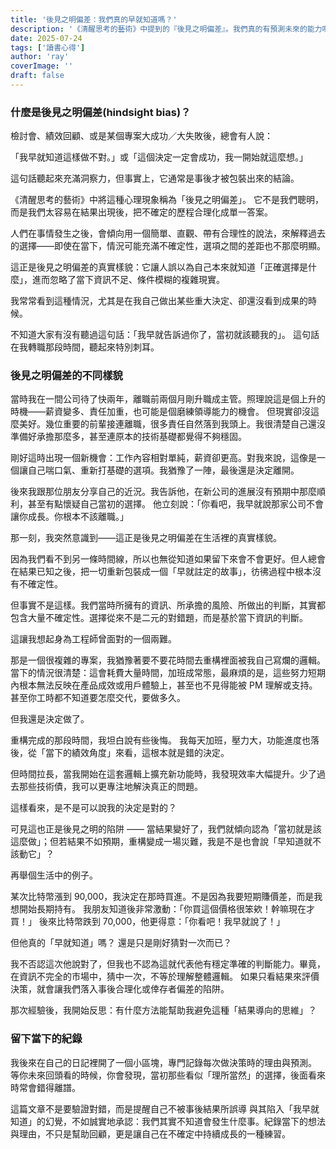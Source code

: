 ```yaml
---
title: '後見之明偏差：我們真的早就知道嗎？'
description: '《清醒思考的藝術》中提到的『後見之明偏差』。我們真的有預測未來的能力嗎？'
date: 2025-07-24
tags: ['讀書心得']
author: 'ray'
coverImage: ''
draft: false
---
```


### 什麼是後見之明偏差(hindsight bias)？

檢討會、績效回顧、或是某個專案大成功／大失敗後，總會有人說：

「我早就知道這樣做不對。」或「這個決定一定會成功，我一開始就這麼想。」

這句話聽起來充滿洞察力，但事實上，它通常是事後才被包裝出來的結論。

《清醒思考的藝術》中將這種心理現象稱為「後見之明偏差」。
它不是我們聰明，而是我們太容易在結果出現後，把不確定的歷程合理化成單一答案。

人們在事情發生之後，會傾向用一個簡單、直觀、帶有合理性的說法，來解釋過去的選擇——即使在當下，情況可能充滿不確定性，選項之間的差距也不那麼明顯。

這正是後見之明偏差的真實樣貌：它讓人誤以為自己本來就知道「正確選擇是什麼」，進而忽略了當下資訊不足、條件模糊的複雜現實。

我常常看到這種情況，尤其是在我自己做出某些重大決定、卻還沒看到成果的時候。

不知道大家有沒有聽過這句話：「我早就告訴過你了，當初就該聽我的」。
這句話在我轉職那段時間，聽起來特別刺耳。

### 後見之明偏差的不同樣貌

當時我在一間公司待了快兩年，離職前兩個月剛升職成主管。照理說這是個上升的時機——薪資變多、責任加重，也可能是個磨練領導能力的機會。
但現實卻沒這麼美好。幾位重要的前輩接連離職，很多責任自然落到我頭上。我很清楚自己還沒準備好承擔那麼多，甚至連原本的技術基礎都覺得不夠穩固。

剛好這時出現一個新機會：工作內容相對單純，薪資卻更高。對我來說，這像是一個讓自己喘口氣、重新打基礎的選項。我猶豫了一陣，最後還是決定離開。

後來我跟那位朋友分享自己的近況。我告訴他，在新公司的進展沒有預期中那麼順利，甚至有點懷疑自己當初的選擇。
他立刻說：「你看吧，我早就說那家公司不會讓你成長。你根本不該離職。」

那一刻，我突然意識到——這正是後見之明偏差在生活裡的真實樣貌。

因為我們看不到另一條時間線，所以也無從知道如果留下來會不會更好。但人總會在結果已知之後，把一切重新包裝成一個「早就註定的故事」，彷彿過程中根本沒有不確定性。

但事實不是這樣。我們當時所擁有的資訊、所承擔的風險、所做出的判斷，其實都包含大量不確定性。選擇從來不是二元的對錯題，而是基於當下資訊的判斷。

這讓我想起身為工程師曾面對的一個兩難。

那是一個很複雜的專案，我猶豫著要不要花時間去重構裡面被我自己寫爛的邏輯。
當下的情況很清楚：這會耗費大量時間，加班成常態，最麻煩的是，這些努力短期內根本無法反映在產品成效或用戶體驗上，甚至也不見得能被 PM 理解或支持。
甚至你工時都不知道要怎麼交代，要做多久。

但我還是決定做了。

重構完成的那段時間，我坦白說有些後悔。
我每天加班，壓力大，功能進度也落後，從「當下的績效角度」來看，這根本就是錯的決定。

但時間拉長，當我開始在這套邏輯上擴充新功能時，我發現效率大幅提升。少了過去那些技術債，我可以更專注地解決真正的問題。

這樣看來，是不是可以說我的決定是對的？

可見這也正是後見之明的陷阱 —— 當結果變好了，我們就傾向認為「當初就是該這麼做」；但若結果不如預期，重構變成一場災難，我是不是也會說「早知道就不該動它」？

再舉個生活中的例子。

某次比特幣漲到 90,000，我決定在那時買進。不是因為我要短期賺價差，而是我想開始長期持有。
我朋友知道後非常激動：「你買這個價格很笨欸！幹嘛現在才買！」
後來比特幣跌到 70,000，他更得意：「你看吧！我早就說了！」

但他真的「早就知道」嗎？
還是只是剛好猜對一次而已？

我不否認這次他說對了，但我也不認為這就代表他有穩定準確的判斷能力。畢竟，在資訊不完全的市場中，猜中一次，不等於理解整體邏輯。
如果只看結果來評價決策，就會讓我們落入事後合理化或倖存者偏差的陷阱。

那次經驗後，我開始反思：有什麼方法能幫助我避免這種「結果導向的思維」？

### 留下當下的紀錄

我後來在自己的日記裡開了一個小區塊，專門記錄每次做決策時的理由與預測。
等你未來回頭看的時候，你會發現，當初那些看似「理所當然」的選擇，後面看來時常會錯得離譜。

這篇文章不是要驗證對錯，而是提醒自己不被事後結果所誤導
與其陷入「我早就知道」的幻覺，不如誠實地承認：我們其實不知道會發生什麼事。紀錄當下的想法與理由，不只是幫助回顧，更是讓自己在不確定中持續成長的一種練習。
